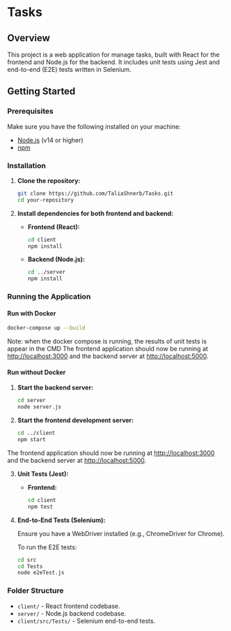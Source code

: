 # Tasks

## Overview

This project is a web application for manage tasks, built with React for the frontend and Node.js for the backend. It includes unit tests using Jest and end-to-end (E2E) tests written in Selenium.

## Getting Started

### Prerequisites

Make sure you have the following installed on your machine:
- [Node.js](https://nodejs.org/) (v14 or higher)
- [npm](https://www.npmjs.com/get-npm)


### Installation

1. **Clone the repository:**

   ```bash
   git clone https://github.com/TaliaShnerb/Tasks.git
   cd your-repository
   ```

2. **Install dependencies for both frontend and backend:**

   - **Frontend (React):**

     ```bash
     cd client
     npm install
     ```

   - **Backend (Node.js):**

     ```bash
     cd ../server
     npm install
     ```

### Running the Application

#### Run with Docker

``` bash
docker-compose up --build
```
Note: when the docker compose is running, the results of unit tests is appear in the CMD
The frontend application should now be running at [http://localhost:3000](http://localhost:3000) and the backend server at [http://localhost:5000](http://localhost:5000).

#### Run without Docker

1. **Start the backend server:**

   ```bash
   cd server
   node server.js
   ```

2. **Start the frontend development server:**

   ```bash
   cd ../client
   npm start
   ```
  The frontend application should now be running at [http://localhost:3000](http://localhost:3000) and the backend server at [http://localhost:5000](http://localhost:5000).


3. **Unit Tests (Jest):**

   - **Frontend:**

     ```bash
     cd client
     npm test
     ```
   

4. **End-to-End Tests (Selenium):**

   Ensure you have a WebDriver installed (e.g., ChromeDriver for Chrome).

   To run the E2E tests:

   ```bash
   cd src
   cd Tests
   node e2eTest.js
   ```


### Folder Structure

- `client/` - React frontend codebase.
- `server/` - Node.js backend codebase.
- `client/src/Tests/` - Selenium end-to-end tests.





